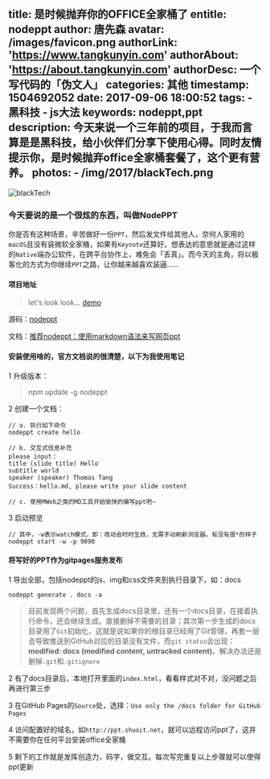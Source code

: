 title: 是时候抛弃你的OFFICE全家桶了
entitle: nodeppt
author: 唐先森
avatar: /images/favicon.png
authorLink: 'https://www.tangkunyin.com'
authorAbout: 'https://about.tangkunyin.com'
authorDesc: 一个写代码的「伪文人」
categories: 其他
timestamp: 1504692052
date: 2017-09-06 18:00:52
tags:
	- 黑科技
	- js大法
keywords: nodeppt,ppt
description: 今天来说一个三年前的项目，于我而言算是是黑科技，给小伙伴们分享下使用心得。同时友情提示你，是时候抛弃office全家桶套餐了，这个更有营养。
photos:
	- /img/2017/blackTech.png
---

![blackTech](/img/2017/blackTech.png)

### 今天要说的是一个很炫的东西，叫做**NodePPT**

你是否有这种场景，辛苦做好一份`PPT`，然后发文件给其他人，奈何人家用的`macOS`且没有装微软全家桶，如果有`Keynote`还算好。想表达的意思就是通过这样的`Native`端办公软件，在跨平台协作上，难免会「丢真」。而今天的主角，将以极客化的方式为你继续`PPT`之路，让你越来越喜欢装逼......

#### 项目地址

> let's look look...  [demo](http://js8.in/nodeppt/)

源码：[nodeppt](https://github.com/ksky521/nodeppt)

文档：[推荐nodeppt：使用markdown语法来写网页ppt](http://js8.in/2013/11/16/%E6%8E%A8%E8%8D%90nodeppt%EF%BC%9A%E4%BD%BF%E7%94%A8markdown%E8%AF%AD%E6%B3%95%E6%9D%A5%E5%86%99%E7%BD%91%E9%A1%B5ppt/)

#### 安装使用啥的，官方文档说的很清楚，以下为我使用笔记

1 升级版本：

> npm update -g nodeppt

2 创建一个文档：

```
// a. 执行如下命令
nodeppt create hello

// b. 交互式信息补充
please input：
title (slide title) Hello
subtitle world
speaker (speaker) Thomas Tang
Success：hello.md, please write your slide content

// c. 使用MWeb之类的MD工具开始愉快的编写ppt吧~
```

3 启动预览

```shell
// 其中，-w表示watch模式，即：改动会时时生效，无需手动刷新浏览器。有没有很*的样子
nodeppt start -w -p 9090
```

#### 将写好的PPT作为gitpages服务发布

1 导出全部，包括nodeppt的js、img和css文件夹到执行目录下，如：docs

```
nodeppt generate . docs -a
```

> 目前发现两个问题，首先生成docs目录里，还有一个docs目录，在接着执行命令，还会继续生成。直接删掉不需要的目录；其次第一步生成的docs目录用了`Git`初始化，这就是说如果你的根目录已经用了Git管理，再套一层会导致推送到GitHub对应的目录没有文件，而`git status`会出现：**modified:   docs (modified content, untracked content)**。解决办法还是删掉`.git`和`.gitignore`


2 有了docs目录后，本地打开里面的`index.html`，看看样式对不对，没问题之后再进行第三步

3 在GitHub Pages的`Source`处，选择：`Use only the /docs folder for GitHub Pages`

4 访问配置好的域名，如`http://ppt.shuoit.net`，就可以远程访问ppt了，这并不需要你在任何平台安装office全家桶

5 剩下的工作就是发挥创造力，码字，做交互。每次写完重复以上步骤就可以使得ppt更新





